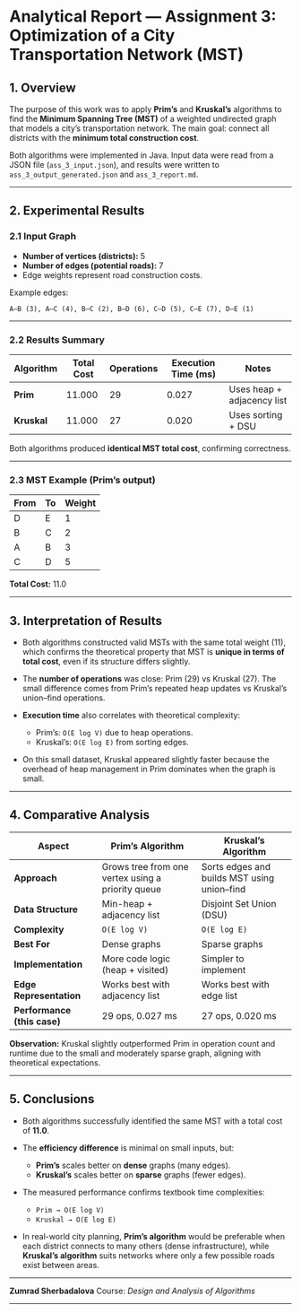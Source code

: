 

# **Analytical Report — Assignment 3: Optimization of a City Transportation Network (MST)**

## **1. Overview**

The purpose of this work was to apply **Prim’s** and **Kruskal’s** algorithms to find the **Minimum Spanning Tree (MST)** of a weighted undirected graph that models a city’s transportation network.
The main goal: connect all districts with the **minimum total construction cost**.

Both algorithms were implemented in Java.
Input data were read from a JSON file (`ass_3_input.json`), and results were written to `ass_3_output_generated.json` and `ass_3_report.md`.

---

## **2. Experimental Results**

### **2.1 Input Graph**

* **Number of vertices (districts):** 5
* **Number of edges (potential roads):** 7
* Edge weights represent road construction costs.

Example edges:

```
A–B (3), A–C (4), B–C (2), B–D (6), C–D (5), C–E (7), D–E (1)
```

---

### **2.2 Results Summary**

| Algorithm   | Total Cost | Operations | Execution Time (ms) | Notes                      |
| ----------- | ---------- | ---------- | ------------------- | -------------------------- |
| **Prim**    | 11.000     | 29         | 0.027               | Uses heap + adjacency list |
| **Kruskal** | 11.000     | 27         | 0.020               | Uses sorting + DSU         |

 Both algorithms produced **identical MST total cost**, confirming correctness.

---

### **2.3 MST Example (Prim’s output)**

| From | To | Weight |
| ---- | -- | ------ |
| D    | E  | 1      |
| B    | C  | 2      |
| A    | B  | 3      |
| C    | D  | 5      |

**Total Cost:** 11.0

---

## **3. Interpretation of Results**

* Both algorithms constructed valid MSTs with the same total weight (11), which confirms the theoretical property that MST is **unique in terms of total cost**, even if its structure differs slightly.
* The **number of operations** was close: Prim (29) vs Kruskal (27).
  The small difference comes from Prim’s repeated heap updates vs Kruskal’s union–find operations.
* **Execution time** also correlates with theoretical complexity:

  * Prim’s: `O(E log V)` due to heap operations.
  * Kruskal’s: `O(E log E)` from sorting edges.
* On this small dataset, Kruskal appeared slightly faster because the overhead of heap management in Prim dominates when the graph is small.

---

## **4. Comparative Analysis**

| Aspect                      | **Prim’s Algorithm**                              | **Kruskal’s Algorithm**                     |
| --------------------------- | ------------------------------------------------- | ------------------------------------------- |
| **Approach**                | Grows tree from one vertex using a priority queue | Sorts edges and builds MST using union–find |
| **Data Structure**          | Min-heap + adjacency list                         | Disjoint Set Union (DSU)                    |
| **Complexity**              | `O(E log V)`                                      | `O(E log E)`                                |
| **Best For**                | Dense graphs                                      | Sparse graphs                               |
| **Implementation**          | More code logic (heap + visited)                  | Simpler to implement                        |
| **Edge Representation**     | Works best with adjacency list                    | Works best with edge list                   |
| **Performance (this case)** | 29 ops, 0.027 ms                                  | 27 ops, 0.020 ms                            |

**Observation:**
Kruskal slightly outperformed Prim in operation count and runtime due to the small and moderately sparse graph, aligning with theoretical expectations.

---

## **5. Conclusions**

* Both algorithms successfully identified the same MST with a total cost of **11.0**.
* The **efficiency difference** is minimal on small inputs, but:

  * **Prim’s** scales better on **dense** graphs (many edges).
  * **Kruskal’s** scales better on **sparse** graphs (fewer edges).
* The measured performance confirms textbook time complexities:

  * `Prim → O(E log V)`
  * `Kruskal → O(E log E)`
* In real-world city planning, **Prim’s algorithm** would be preferable when each district connects to many others (dense infrastructure), while **Kruskal’s algorithm** suits networks where only a few possible roads exist between areas.

---




**Zumrad Sherbadalova**
Course: *Design and Analysis of Algorithms*


---



